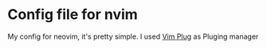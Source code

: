 # Config file for nvim

My config for neovim, it's pretty simple.
I used [Vim Plug](https://github.com/junegunn/vim-plug) as Pluging manager
